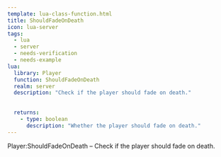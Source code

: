 ```yaml
---
template: lua-class-function.html
title: ShouldFadeOnDeath
icon: lua-server
tags:
  - lua
  - server
  - needs-verification
  - needs-example
lua:
  library: Player
  function: ShouldFadeOnDeath
  realm: server
  description: "Check if the player should fade on death."
  
  
  returns:
    - type: boolean
      description: "Whether the player should fade on death."
---
```


<div class="lua__search__keywords">
Player:ShouldFadeOnDeath &#x2013; Check if the player should fade on death.
</div>
